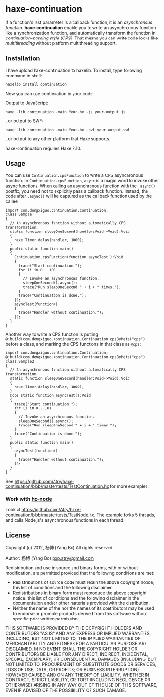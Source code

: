 haxe-continuation
=================

If a function's last parameter is a callback function, it is an
*asynchronous function*. **haxe-continuation** enable you to write an
asynchronous function like a synchronization function, and automatically
transform the function in *continuation-passing style (CPS)*. That means
you can write code looks like *multithreading* without platform
multithreading support.

## Installation

I have upload haxe-continuation to haxelib. To install, type following
command in shell:

    haxelib install continuation

Now you can use continuation in your code:

Output to JavaScript:

    haxe -lib continuation -main Your.hx -js your-output.js

, or output to SWF:

    haxe -lib continuation -main Your.hx -swf your-output.swf

, or output to any other platform that Haxe supports.

haxe-continuation requires Haxe 2.10.

## Usage

You can use `Continuation.cpsFunction` to write a CPS asynchronous
function. In `Continuation.cpsFunction`, `async` is a magic word to invoke other
async functions. When calling an asynchronous function with the `.async()` postfix, you need not to explicitly pass a callback
function. Instead, the code after `.async()` will be captured as the callback
function used by the callee.

    import com.dongxiguo.continuation.Continuation;
    class Sample
    {
      // An asynchronous function without automatically CPS transformation.
      static function sleepOneSecond(handler:Void->Void):Void
      {
        haxe.Timer.delay(handler, 1000);
      }
      public static function main() 
      {
        Continuation.cpsFunction(function asyncTest():Void
        {
          trace("Start continuation.");
          for (i in 0...10)
          {
            // Invoke an asynchronous function.
            sleepOneSecond().async();
            trace("Run sleepOneSecond " + i + " times.");
          }
          trace("Continuation is done.");
        });
        asyncTest(function()
        {
          trace("Handler without continuation.");
        });
      }
    }

Another way to write a CPS function is putting `@:build(com.dongxiguo.continuation.Continuation.cpsByMeta("cps"))`
before a class, and marking the CPS functions in that class as `@cps`:

    import com.dongxiguo.continuation.Continuation;
    @:build(com.dongxiguo.continuation.Continuation.cpsByMeta("cps"))
    class Sample2
    {
      // An asynchronous function without automatically CPS transformation.
      static function sleepOneSecond(handler:Void->Void):Void
      {
        haxe.Timer.delay(handler, 1000);
      }
      @cps static function asyncTest():Void
      {
        trace("Start continuation.");
        for (i in 0...10)
        {
          // Invoke an asynchronous function.
          sleepOneSecond().async();
          trace("Run sleepOneSecond " + i + " times.");
        }
        trace("Continuation is done.");
      }
      public static function main() 
      {
        asyncTest(function()
        {
          trace("Handler without continuation.");
        });
      }
    }

See https://github.com/Atry/haxe-continuation/blob/master/tests/TestContinuation.hx
for more examples.

### Work with [hx-node](https://github.com/cloudshift/hx-node)

Look at https://github.com/Atry/haxe-continuation/blob/master/tests/TestNode.hx.
The example forks 5 threads, and calls Node.js's asynchronous functions in each thread.

## License

Copyright (c) 2012, 杨博 (Yang Bo)
All rights reserved.

Author: 杨博 (Yang Bo) <pop.atry@gmail.com>

Redistribution and use in source and binary forms, with or without
modification, are permitted provided that the following conditions are met:

* Redistributions of source code must retain the above copyright notice,
  this list of conditions and the following disclaimer.
* Redistributions in binary form must reproduce the above copyright notice,
  this list of conditions and the following disclaimer in the documentation
  and/or other materials provided with the distribution.
* Neither the name of the <ORGANIZATION> nor the names of its contributors
  may be used to endorse or promote products derived from this software
  without specific prior written permission.

THIS SOFTWARE IS PROVIDED BY THE COPYRIGHT HOLDERS AND CONTRIBUTORS "AS IS"
AND ANY EXPRESS OR IMPLIED WARRANTIES, INCLUDING, BUT NOT LIMITED TO, THE
IMPLIED WARRANTIES OF MERCHANTABILITY AND FITNESS FOR A PARTICULAR PURPOSE
ARE DISCLAIMED. IN NO EVENT SHALL THE COPYRIGHT HOLDER OR CONTRIBUTORS BE
LIABLE FOR ANY DIRECT, INDIRECT, INCIDENTAL, SPECIAL, EXEMPLARY, OR
CONSEQUENTIAL DAMAGES (INCLUDING, BUT NOT LIMITED TO, PROCUREMENT OF
SUBSTITUTE GOODS OR SERVICES; LOSS OF USE, DATA, OR PROFITS; OR BUSINESS
INTERRUPTION) HOWEVER CAUSED AND ON ANY THEORY OF LIABILITY, WHETHER IN
CONTRACT, STRICT LIABILITY, OR TORT (INCLUDING NEGLIGENCE OR OTHERWISE)
ARISING IN ANY WAY OUT OF THE USE OF THIS SOFTWARE, EVEN IF ADVISED OF THE
POSSIBILITY OF SUCH DAMAGE.

